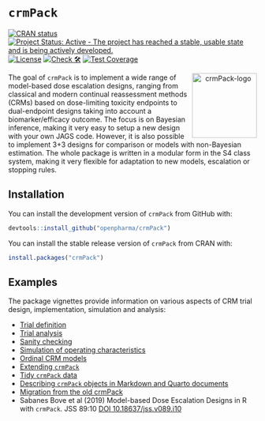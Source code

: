 
<!-- markdownlint-disable-file -->
<!-- README.md is generated from README.Rmd. Please edit that file -->

# `crmPack`

<!-- badges: start -->

[![CRAN
status](https://www.r-pkg.org/badges/version/crmPack)](https://CRAN.R-project.org/package=crmPack)
[![Project Status: Active - The project has reached a stable, usable
state and is being actively
developed.](https://www.repostatus.org/badges/latest/active.svg)](https://www.repostatus.org/#active)
[![License](https://img.shields.io/badge/License-Apache_2.0-blue.svg)](https://opensource.org/license/apache-2-0)
[![Check
🛠](https://github.com/openpharma/crmPack/actions/workflows/check.yaml/badge.svg)](https://github.com/openpharma/crmPack/actions/workflows/check.yaml)
[![Test
Coverage](https://raw.githubusercontent.com/openpharma/crmPack/_xml_coverage_reports/data/main/badge.svg)](https://raw.githubusercontent.com/openpharma/crmPack/_xml_coverage_reports/data/main/badge.svg)
<!-- badges: end -->

<p align="center">
<img src='man/figures/logo.png' align="right" height="131.5" alt="crmPack-logo"/>
</p>

The goal of `crmPack` is to implement a wide range of model-based dose
escalation designs, ranging from classical and modern continual
reassessment methods (CRMs) based on dose-limiting toxicity endpoints to
dual-endpoint designs taking into account a biomarker/efficacy outcome.
The focus is on Bayesian inference, making it very easy to setup a new
design with your own JAGS code. However, it is also possible to
implement 3+3 designs for comparison or models with non-Bayesian
estimation. The whole package is written in a modular form in the S4
class system, making it very flexible for adaptation to new models,
escalation or stopping rules.

## Installation

You can install the development version of `crmPack` from GitHub with:

``` r
devtools::install_github("openpharma/crmPack")
```

You can install the stable release version of `crmPack` from CRAN with:

``` r
install.packages("crmPack")
```

## Examples

The package vignettes provide information on various aspects of CRM
trial design, implementation, simulation and analysis:

- [Trial
  definition](https://openpharma.github.io/crmPack/main/articles/trial_definition.html)
- [Trial
  analysis](https://openpharma.github.io/crmPack/main/articles/trial_analysis.html)
- [Sanity
  checking](https://openpharma.github.io/crmPack/main/articles/trial_sanity_checks.html)
- [Simulation of operating
  characteristics](https://openpharma.github.io/crmPack/main/articles/trial_simulation.html)
- [Ordinal CRM
  models](https://openpharma.github.io/crmPack/main/articles/ordinal-crm.html)
- [Extending
  `crmPack`](https://openpharma.github.io/crmPack/main/articles/parallel_computing_with_extensions.html)
- [Tidy `crmPack`
  data](https://openpharma.github.io/crmPack/main/articles/tidy_method.html)
- [Describing `crmPack` objects in Markdown and Quarto
  documents](https://openpharma.github.io/crmPack/main/articles/knit_print.html)
- [Migration from the old
  crmPack](https://openpharma.github.io/crmPack/main/articles/migration_from_the_old_crmPack.html)
- Sabanes Bove et al (2019) Model-based Dose Escalation Designs in R
  with `crmPack`. JSS 89:10 [DOI
  10.18637/jss.v089.i10](https://www.jstatsoft.org/article/view/v089i10)
